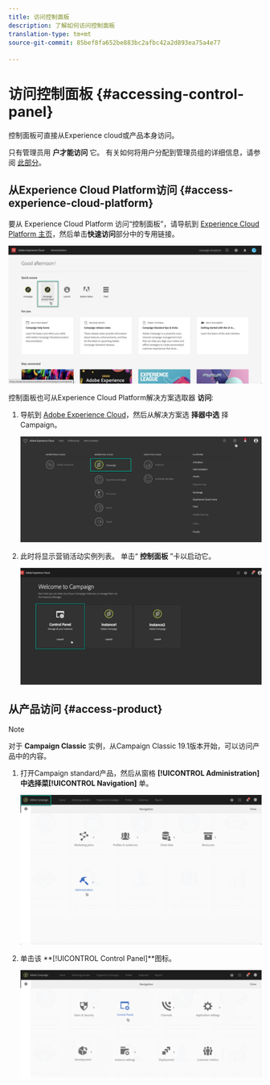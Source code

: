 ```yaml
---
title: 访问控制面板
description: 了解如何访问控制面板
translation-type: tm+mt
source-git-commit: 85bef8fa652be883bc2afbc42a2d893ea75a4e77

---
```



# 访问控制面板 {#accessing-control-panel}

控制面板可直接从Experience cloud或产品本身访问。

只有管理员用 **户才能访问** 它。 有关如何将用户分配到管理员组的详细信息，请参阅 [此部分](../../discover/using/managing-permissions.md)。

## 从Experience Cloud Platform访问 {#access-experience-cloud-platform}

要从 Experience Cloud Platform 访问“控制面板”，请导航到 [Experience Cloud Platform 主页](https://amc.experiencecloud.adobe.com/)，然后单击&#x200B;**快速访问**&#x200B;部分中的专用链接。

![](assets/do-not-localize/quickaccess.png)

控制面板也可从Experience Cloud Platform解决方案选取器 **访问**:

1. 导航到 [Adobe Experience Cloud](https://amc.experiencecloud.adobe.com/)，然后从解决方案选 **择器中选** 择Campaign。

   ![](assets/do-not-localize/control_panel_access1.png)

1. 此时将显示营销活动实例列表。 单击“ **控制面板** ”卡以启动它。

   ![](assets/do-not-localize/control_panel_access2.png)

## 从产品访问 {#access-product}

>[!NOTE]
>
>对于 **Campaign Classic** 实例，从Campaign Classic 19.1版本开始，可以访问产品中的内容。

1. 打开Campaign standard产品，然后从窗格 **[!UICONTROL Administration]**中选择菜**[!UICONTROL Navigation]** 单。

   ![](assets/control_panel_access3.png)

1. 单击该 **[!UICONTROL Control Panel]**图标。

   ![](assets/control_panel_access4.png)

